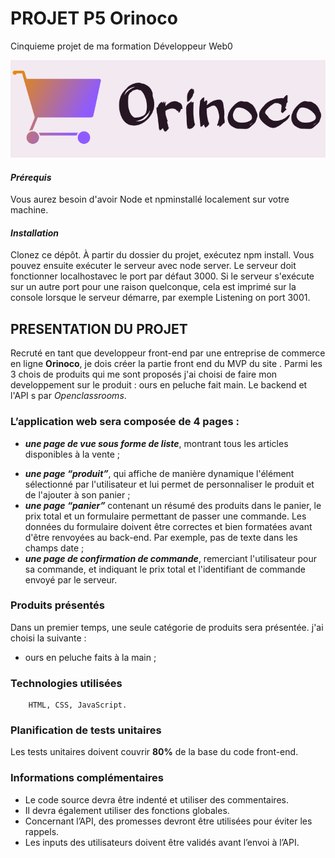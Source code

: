 # PROJET P5 Orinoco

Cinquieme projet de ma formation Développeur Web0

![Orinoco](../backend/app.js/../images/logo-orinoco.png)

#### **_Prérequis_**

Vous aurez besoin d'avoir Node et npminstallé localement sur votre machine.

#### **_Installation_**

Clonez ce dépôt. À partir du dossier du projet, exécutez npm install. Vous pouvez ensuite exécuter le serveur avec node server. Le serveur doit fonctionner localhostavec le port par défaut 3000. Si le serveur s'exécute sur un autre port pour une raison quelconque, cela est imprimé sur la console lorsque le serveur démarre, par exemple Listening on port 3001.

## PRESENTATION DU PROJET

Recruté en tant que developpeur front-end par une entreprise de commerce en ligne **Orinoco**, je dois créer la partie front end du MVP du site . Parmi les 3 chois de produits qui me sont proposés j'ai choisi de faire mon developpement sur le produit : ours en peluche fait main.
Le backend et l'API s par _Openclassrooms_.

### L’application web sera composée de 4 pages :

-   **_une page de vue sous forme de liste_**, montrant tous les articles disponibles
    à la vente ;

*   **_une page “produit”_**, qui affiche de manière dynamique l'élément
    sélectionné par l'utilisateur et lui permet de personnaliser le produit et de
    l'ajouter à son panier ;
*   **_une page “panier”_** contenant un résumé des produits dans le panier, le prix
    total et un formulaire permettant de passer une commande. Les données
    du formulaire doivent être correctes et bien formatées avant d'être
    renvoyées au back-end. Par exemple, pas de texte dans les champs date ;
*   **_une page de confirmation de commande_**, remerciant l'utilisateur pour sa
    commande, et indiquant le prix total et l'identifiant de commande envoyé
    par le serveur.

### Produits présentés

Dans un premier temps, une seule catégorie de produits sera présentée.
j'ai choisi la suivante :

-   ours en peluche faits à la main ;

### Technologies utilisées

        HTML, CSS, JavaScript.

### Planification de tests unitaires

Les tests unitaires doivent couvrir **80%** de la base du code front-end.

### Informations complémentaires

-   Le code source devra être indenté et utiliser des commentaires.
-   Il devra également utiliser des fonctions globales.
-   Concernant l’API, des promesses devront être utilisées pour éviter les rappels.
-   Les inputs des utilisateurs doivent être validés avant l’envoi à l’API.
